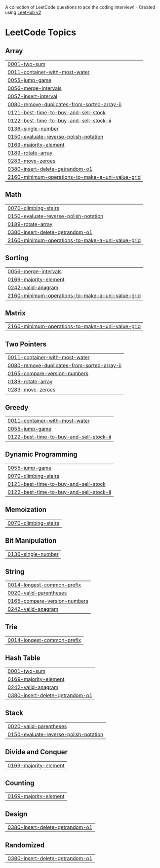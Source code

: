 A collection of LeetCode questions to ace the coding interview! - Created using [LeetHub v2](https://github.com/arunbhardwaj/LeetHub-2.0)
<!---LeetCode Topics Start-->
# LeetCode Topics
## Array
|  |
| ------- |
| [0001-two-sum](https://github.com/AyaKarama7/My-Problem-Solving/tree/master/0001-two-sum) |
| [0011-container-with-most-water](https://github.com/AyaKarama7/My-Problem-Solving/tree/master/0011-container-with-most-water) |
| [0055-jump-game](https://github.com/AyaKarama7/My-Problem-Solving/tree/master/0055-jump-game) |
| [0056-merge-intervals](https://github.com/AyaKarama7/My-Problem-Solving/tree/master/0056-merge-intervals) |
| [0057-insert-interval](https://github.com/AyaKarama7/My-Problem-Solving/tree/master/0057-insert-interval) |
| [0080-remove-duplicates-from-sorted-array-ii](https://github.com/AyaKarama7/My-Problem-Solving/tree/master/0080-remove-duplicates-from-sorted-array-ii) |
| [0121-best-time-to-buy-and-sell-stock](https://github.com/AyaKarama7/My-Problem-Solving/tree/master/0121-best-time-to-buy-and-sell-stock) |
| [0122-best-time-to-buy-and-sell-stock-ii](https://github.com/AyaKarama7/My-Problem-Solving/tree/master/0122-best-time-to-buy-and-sell-stock-ii) |
| [0136-single-number](https://github.com/AyaKarama7/My-Problem-Solving/tree/master/0136-single-number) |
| [0150-evaluate-reverse-polish-notation](https://github.com/AyaKarama7/My-Problem-Solving/tree/master/0150-evaluate-reverse-polish-notation) |
| [0169-majority-element](https://github.com/AyaKarama7/My-Problem-Solving/tree/master/0169-majority-element) |
| [0189-rotate-array](https://github.com/AyaKarama7/My-Problem-Solving/tree/master/0189-rotate-array) |
| [0283-move-zeroes](https://github.com/AyaKarama7/My-Problem-Solving/tree/master/0283-move-zeroes) |
| [0380-insert-delete-getrandom-o1](https://github.com/AyaKarama7/My-Problem-Solving/tree/master/0380-insert-delete-getrandom-o1) |
| [2160-minimum-operations-to-make-a-uni-value-grid](https://github.com/AyaKarama7/My-Problem-Solving/tree/master/2160-minimum-operations-to-make-a-uni-value-grid) |
## Math
|  |
| ------- |
| [0070-climbing-stairs](https://github.com/AyaKarama7/My-Problem-Solving/tree/master/0070-climbing-stairs) |
| [0150-evaluate-reverse-polish-notation](https://github.com/AyaKarama7/My-Problem-Solving/tree/master/0150-evaluate-reverse-polish-notation) |
| [0189-rotate-array](https://github.com/AyaKarama7/My-Problem-Solving/tree/master/0189-rotate-array) |
| [0380-insert-delete-getrandom-o1](https://github.com/AyaKarama7/My-Problem-Solving/tree/master/0380-insert-delete-getrandom-o1) |
| [2160-minimum-operations-to-make-a-uni-value-grid](https://github.com/AyaKarama7/My-Problem-Solving/tree/master/2160-minimum-operations-to-make-a-uni-value-grid) |
## Sorting
|  |
| ------- |
| [0056-merge-intervals](https://github.com/AyaKarama7/My-Problem-Solving/tree/master/0056-merge-intervals) |
| [0169-majority-element](https://github.com/AyaKarama7/My-Problem-Solving/tree/master/0169-majority-element) |
| [0242-valid-anagram](https://github.com/AyaKarama7/My-Problem-Solving/tree/master/0242-valid-anagram) |
| [2160-minimum-operations-to-make-a-uni-value-grid](https://github.com/AyaKarama7/My-Problem-Solving/tree/master/2160-minimum-operations-to-make-a-uni-value-grid) |
## Matrix
|  |
| ------- |
| [2160-minimum-operations-to-make-a-uni-value-grid](https://github.com/AyaKarama7/My-Problem-Solving/tree/master/2160-minimum-operations-to-make-a-uni-value-grid) |
## Two Pointers
|  |
| ------- |
| [0011-container-with-most-water](https://github.com/AyaKarama7/My-Problem-Solving/tree/master/0011-container-with-most-water) |
| [0080-remove-duplicates-from-sorted-array-ii](https://github.com/AyaKarama7/My-Problem-Solving/tree/master/0080-remove-duplicates-from-sorted-array-ii) |
| [0165-compare-version-numbers](https://github.com/AyaKarama7/My-Problem-Solving/tree/master/0165-compare-version-numbers) |
| [0189-rotate-array](https://github.com/AyaKarama7/My-Problem-Solving/tree/master/0189-rotate-array) |
| [0283-move-zeroes](https://github.com/AyaKarama7/My-Problem-Solving/tree/master/0283-move-zeroes) |
## Greedy
|  |
| ------- |
| [0011-container-with-most-water](https://github.com/AyaKarama7/My-Problem-Solving/tree/master/0011-container-with-most-water) |
| [0055-jump-game](https://github.com/AyaKarama7/My-Problem-Solving/tree/master/0055-jump-game) |
| [0122-best-time-to-buy-and-sell-stock-ii](https://github.com/AyaKarama7/My-Problem-Solving/tree/master/0122-best-time-to-buy-and-sell-stock-ii) |
## Dynamic Programming
|  |
| ------- |
| [0055-jump-game](https://github.com/AyaKarama7/My-Problem-Solving/tree/master/0055-jump-game) |
| [0070-climbing-stairs](https://github.com/AyaKarama7/My-Problem-Solving/tree/master/0070-climbing-stairs) |
| [0121-best-time-to-buy-and-sell-stock](https://github.com/AyaKarama7/My-Problem-Solving/tree/master/0121-best-time-to-buy-and-sell-stock) |
| [0122-best-time-to-buy-and-sell-stock-ii](https://github.com/AyaKarama7/My-Problem-Solving/tree/master/0122-best-time-to-buy-and-sell-stock-ii) |
## Memoization
|  |
| ------- |
| [0070-climbing-stairs](https://github.com/AyaKarama7/My-Problem-Solving/tree/master/0070-climbing-stairs) |
## Bit Manipulation
|  |
| ------- |
| [0136-single-number](https://github.com/AyaKarama7/My-Problem-Solving/tree/master/0136-single-number) |
## String
|  |
| ------- |
| [0014-longest-common-prefix](https://github.com/AyaKarama7/My-Problem-Solving/tree/master/0014-longest-common-prefix) |
| [0020-valid-parentheses](https://github.com/AyaKarama7/My-Problem-Solving/tree/master/0020-valid-parentheses) |
| [0165-compare-version-numbers](https://github.com/AyaKarama7/My-Problem-Solving/tree/master/0165-compare-version-numbers) |
| [0242-valid-anagram](https://github.com/AyaKarama7/My-Problem-Solving/tree/master/0242-valid-anagram) |
## Trie
|  |
| ------- |
| [0014-longest-common-prefix](https://github.com/AyaKarama7/My-Problem-Solving/tree/master/0014-longest-common-prefix) |
## Hash Table
|  |
| ------- |
| [0001-two-sum](https://github.com/AyaKarama7/My-Problem-Solving/tree/master/0001-two-sum) |
| [0169-majority-element](https://github.com/AyaKarama7/My-Problem-Solving/tree/master/0169-majority-element) |
| [0242-valid-anagram](https://github.com/AyaKarama7/My-Problem-Solving/tree/master/0242-valid-anagram) |
| [0380-insert-delete-getrandom-o1](https://github.com/AyaKarama7/My-Problem-Solving/tree/master/0380-insert-delete-getrandom-o1) |
## Stack
|  |
| ------- |
| [0020-valid-parentheses](https://github.com/AyaKarama7/My-Problem-Solving/tree/master/0020-valid-parentheses) |
| [0150-evaluate-reverse-polish-notation](https://github.com/AyaKarama7/My-Problem-Solving/tree/master/0150-evaluate-reverse-polish-notation) |
## Divide and Conquer
|  |
| ------- |
| [0169-majority-element](https://github.com/AyaKarama7/My-Problem-Solving/tree/master/0169-majority-element) |
## Counting
|  |
| ------- |
| [0169-majority-element](https://github.com/AyaKarama7/My-Problem-Solving/tree/master/0169-majority-element) |
## Design
|  |
| ------- |
| [0380-insert-delete-getrandom-o1](https://github.com/AyaKarama7/My-Problem-Solving/tree/master/0380-insert-delete-getrandom-o1) |
## Randomized
|  |
| ------- |
| [0380-insert-delete-getrandom-o1](https://github.com/AyaKarama7/My-Problem-Solving/tree/master/0380-insert-delete-getrandom-o1) |
<!---LeetCode Topics End-->